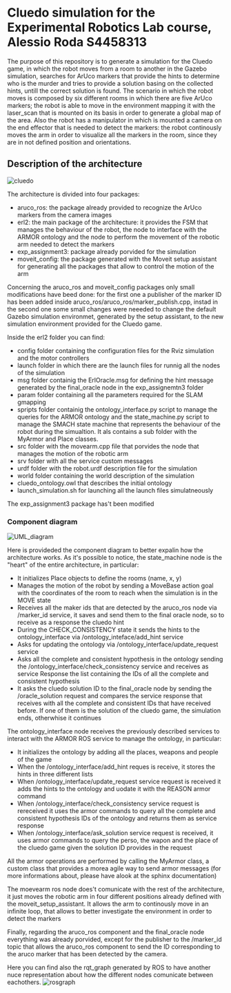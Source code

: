 # Cluedo simulation for the Experimental Robotics Lab course, Alessio Roda S4458313

The purpose of this repository is to generate a simulation for the Cluedo game, in which the robot moves from a room to another in the Gazebo simulation, searches for ArUco markers that provide the hints to determine who is the murder and tries to provide a solution basing on the collected hints, untill the correct solution is found. The scenario in which the robot moves is composed by six different rooms in which there are five ArUco markers; the robot is able to move in the environment mapping it with the laser_scan that is mounted on its basis in order to generate a global map of the area. Also the robot has a manipulator in which is mounted a camera on the end effector that is needed to detect the markers: the robot continously moves the arm in order to visualize all the markers in the room, since they are in not defined position and orientations.


## Description of the architecture

![cluedo](https://user-images.githubusercontent.com/48511957/142238407-b648df07-2806-474c-a22e-d787d1638970.jpg)

The architecture is divided into four packages:
* aruco_ros: the package already provided to recognize the ArUco markers from the camera images
* erl2: the main package of the architecture: it provides the FSM that manages the behaviour of the robot, the node to interface with the ARMOR ontology and the node to perform the movement of the robotic arm needed to detect the markers
* exp_assignment3: package already porvided for the simulation
* moveit_config: the package generated with the Moveit setup assistant for generating all the packages that allow to control the motion of the arm

Concerning the aruco_ros and moveit_config packages only small modifications have beed done: for the first one a publisher of the marker ID has been added inside aruco_ros/aruco_ros/marker_publish.cpp, instad in the second one some small changes were neeeded to change the default Gazebo simulation environmet, generated by the setup assistant, to the new simulation environment provided for the Cluedo game.

Inside the erl2 folder you can find:
* config folder containing the configuration files for the Rviz simulation and the motor controllers
* launch folder in which there are the launch files for runnig all the nodes of the simulation
* msg folder containig the ErlOracle.msg for defining the hint message generated by the final_oracle node in the exp_assignemtn3 folder
* param folder containing all the parameters required for the SLAM gmapping
* spripts folder containig the ontology_interface.py script to manage the queries for the ARMOR ontology and the state_machine.py script to manage the SMACH state machine that represents the behaviour of the robot during the simualtion. It als contains a sub folder with the MyArmor and Place classes.
* src folder with the movearm.cpp file that porvides the node that manages the motion of the robotic arm
* srv folder with all the service custom messages
* urdf folder with the robot.urdf description file for the simulation
* world folder containing the world description of the simulation
* cluedo_ontology.owl that describes the initial ontology
* launch_simulation.sh for launching all the launch files simulatneously

The exp_assignment3 package has't been modified 

### Component diagram
![UML_diagram](https://user-images.githubusercontent.com/48511957/191712935-781f0542-6f30-49ae-a2de-c6724364a7f7.png)

Here is provideded the component diagram to better expalin how the architecture works. As it's possible to notice, the state_machine node is the "heart" of the entire architecture, in particular:
* It initializes Place objects to define the rooms (name, x, y) 
* Manages the motion of the robot by sending a MoveBase action goal with the coordinates of the room to reach when the simulation is in the MOVE state
* Receives all the maker ids that are detected by the aruco_ros node via /marker_id service, it saves and send them to the final oracle node, so to receive as a response the cluedo hint
* During the CHECK_CONSISTENCY state it sends the hints to the ontology_interface via /ontology_inteface/add_hint service 
* Asks for updating the ontology via /ontology_interface/update_request service
* Asks all the complete and consistent hypothesis in the ontology sending the /ontology_interface/check_consistency service and receives as service Response the list containing the IDs of all the complete and consistent hypothesis
* It asks the cluedo solution ID to the final_oracle node by sending the /oracle_solution request and compares the service response that receives with all the complete and consistent IDs that have received before. If one of them is the solution of the cluedo game, the simulation ends, otherwhise it continues

The ontology_interface node receives the previously described services to interact with the ARMOR ROS service to manage the ontology, in particular:
* It initializes the ontology by adding all the places, weapons and people of the game
* When the /ontology_interface/add_hint reques is receive, it stores the hints in three different lists 
* When /ontology_interface/update_request service request is received it adds the hints to the ontology and uodate it with the REASON armor command
* When /ontology_interface/check_consistency service request is rereceived it uses the armor commands to query all the complete and consistent hypothesis IDs of the ontology and returns them as service response 
* When /ontology_interface/ask_solution service request is received, it uses armor commands to query the perso, the wapon and the place of the cluedo game given the solution ID provides in the request

All the armor operations are performed by calling the MyArmor class, a custom class that provides a morea agile way to send armor messages (for more informations about, please have alook at the sphinx documentation)

The moevearm ros node does't comunicate with the rest of the architecture, it just moves the robotic arm in four different positions already defined with the moveit_setup_assistant. It allows the arm to continously move in an infinite loop, that allows to better investigate the environment in order to detect the markers

Finally, regarding the aruco_ros component and the final_oracle node everything was already porvided, except for the publisher to the /marker_id topic that allows the aruco_ros component to send the ID corresponding to the aruco marker that has been detected by the camera.

Here you can find also the rqt_graph generated by ROS to have another nuce representation about how the different nodes comunicate between eachothers.
![rosgraph](https://user-images.githubusercontent.com/48511957/191740042-d38bdb64-4807-4aa2-87bf-9d1e83e048de.png)







